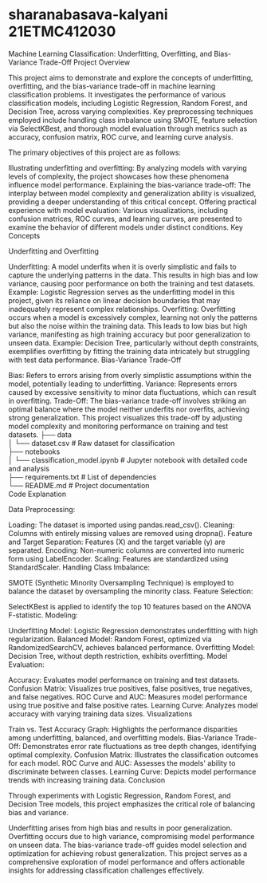 # sharanabasava-kalyani                                                                                                                                                               21ETMC412030

Machine Learning Classification: Underfitting, Overfitting, and Bias-Variance Trade-Off
Project Overview

This project aims to demonstrate and explore the concepts of underfitting, overfitting, and the bias-variance trade-off in machine learning classification problems. It investigates the performance of various classification models, including Logistic Regression, Random Forest, and Decision Tree, across varying complexities. Key preprocessing techniques employed include handling class imbalance using SMOTE, feature selection via SelectKBest, and thorough model evaluation through metrics such as accuracy, confusion matrix, ROC curve, and learning curve analysis.

The primary objectives of this project are as follows:

Illustrating underfitting and overfitting: By analyzing models with varying levels of complexity, the project showcases how these phenomena influence model performance.
Explaining the bias-variance trade-off: The interplay between model complexity and generalization ability is visualized, providing a deeper understanding of this critical concept.
Offering practical experience with model evaluation: Various visualizations, including confusion matrices, ROC curves, and learning curves, are presented to examine the behavior of different models under distinct conditions.
Key Concepts

Underfitting and Overfitting

Underfitting: A model underfits when it is overly simplistic and fails to capture the underlying patterns in the data. This results in high bias and low variance, causing poor performance on both the training and test datasets.
Example: Logistic Regression serves as the underfitting model in this project, given its reliance on linear decision boundaries that may inadequately represent complex relationships.
Overfitting: Overfitting occurs when a model is excessively complex, learning not only the patterns but also the noise within the training data. This leads to low bias but high variance, manifesting as high training accuracy but poor generalization to unseen data.
Example: Decision Tree, particularly without depth constraints, exemplifies overfitting by fitting the training data intricately but struggling with test data performance.
Bias-Variance Trade-Off

Bias: Refers to errors arising from overly simplistic assumptions within the model, potentially leading to underfitting.
Variance: Represents errors caused by excessive sensitivity to minor data fluctuations, which can result in overfitting.
Trade-Off: The bias-variance trade-off involves striking an optimal balance where the model neither underfits nor overfits, achieving strong generalization. This project visualizes this trade-off by adjusting model complexity and monitoring performance on training and test datasets.
├── data  
│   └── dataset.csv            # Raw dataset for classification  
├── notebooks  
│   └── classification_model.ipynb   # Jupyter notebook with detailed code and analysis  
├── requirements.txt           # List of dependencies  
└── README.md                  # Project documentation  
Code Explanation

Data Preprocessing:

Loading: The dataset is imported using pandas.read_csv().
Cleaning: Columns with entirely missing values are removed using dropna().
Feature and Target Separation: Features (X) and the target variable (y) are separated.
Encoding: Non-numeric columns are converted into numeric form using LabelEncoder.
Scaling: Features are standardized using StandardScaler.
Handling Class Imbalance:

SMOTE (Synthetic Minority Oversampling Technique) is employed to balance the dataset by oversampling the minority class.
Feature Selection:

SelectKBest is applied to identify the top 10 features based on the ANOVA F-statistic.
Modeling:

Underfitting Model: Logistic Regression demonstrates underfitting with high regularization.
Balanced Model: Random Forest, optimized via RandomizedSearchCV, achieves balanced performance.
Overfitting Model: Decision Tree, without depth restriction, exhibits overfitting.
Model Evaluation:

Accuracy: Evaluates model performance on training and test datasets.
Confusion Matrix: Visualizes true positives, false positives, true negatives, and false negatives.
ROC Curve and AUC: Measures model performance using true positive and false positive rates.
Learning Curve: Analyzes model accuracy with varying training data sizes.
Visualizations

Train vs. Test Accuracy Graph: Highlights the performance disparities among underfitting, balanced, and overfitting models.
Bias-Variance Trade-Off: Demonstrates error rate fluctuations as tree depth changes, identifying optimal complexity.
Confusion Matrix: Illustrates the classification outcomes for each model.
ROC Curve and AUC: Assesses the models' ability to discriminate between classes.
Learning Curve: Depicts model performance trends with increasing training data.
Conclusion

Through experiments with Logistic Regression, Random Forest, and Decision Tree models, this project emphasizes the critical role of balancing bias and variance.

Underfitting arises from high bias and results in poor generalization.
Overfitting occurs due to high variance, compromising model performance on unseen data.
The bias-variance trade-off guides model selection and optimization for achieving robust generalization.
This project serves as a comprehensive exploration of model performance and offers actionable insights for addressing classification challenges effectively.
